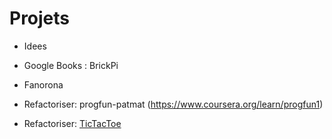 # Projets


* Idees

- Google Books : BrickPi

- Fanorona

- Refactoriser: progfun-patmat (https://www.coursera.org/learn/progfun1)

- Refactoriser: [TicTacToe](http://lagodiuk.github.io/computer_science/2017/01/12/minimax_tic_tac_toe_scala.html)
